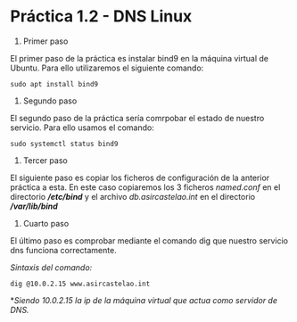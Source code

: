 # Práctica 1.2 - DNS Linux

1. Primer paso

El primer paso de la práctica es instalar bind9 en la máquina virtual de Ubuntu. Para ello utilizaremos el siguiente comando:

~~~
sudo apt install bind9
~~~

1. Segundo paso

El segundo paso de la práctica sería comrpobar el estado de nuestro servicio. Para ello usamos el comando:

~~~
sudo systemctl status bind9
~~~

1. Tercer paso

El siguiente paso es copiar los ficheros de configuración de la anterior práctica a esta. En este caso copiaremos los 3 ficheros *named.conf* en el directorio ***/etc/bind*** y el archivo *db.asircastelao.int* en el directorio ***/var/lib/bind***

1. Cuarto paso

El último paso es comprobar mediante el comando dig que nuestro servicio dns funciona correctamente.

_Sintaxis del comando:_

~~~
dig @10.0.2.15 www.asircastelao.int
~~~

**Siendo 10.0.2.15 la ip de la máquina virtual que actua como servidor de DNS.*


